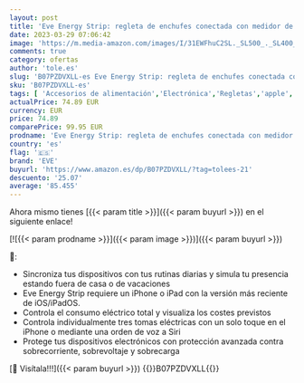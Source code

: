 ```yaml
---
layout: post
title: 'Eve Energy Strip: regleta de enchufes conectada con medidor de consumo  protección contra rayos  sobretensiones y sobrecorriente y tecnología Apple HomeKit'
date: 2023-03-29 07:06:42
image: 'https://m.media-amazon.com/images/I/31EWFhuC2SL._SL500_._SL400_.jpg'
comments: true
category: ofertas
author: 'tole.es'
slug: 'B07PZDVXLL-es Eve Energy Strip: regleta de enchufes conectada con...'
sku: 'B07PZDVXLL-es'
tags: [ 'Accesorios de alimentación','Electrónica','Regletas','apple','eve','🇪🇸', ]
actualPrice: 74.89 EUR
currency: EUR
price: 74.89
comparePrice: 99.95 EUR
prodname: 'Eve Energy Strip: regleta de enchufes conectada con medidor de consumo  protección contra rayos  sobretensiones y sobrecorriente y tecnología Apple HomeKit'
country: 'es'
flag: '🇪🇸'
brand: 'EVE'
buyurl: 'https://www.amazon.es/dp/B07PZDVXLL/?tag=tolees-21'
descuento: '25.07'
average: '85.455'
---
```


Ahora mismo tienes [{{< param title >}}]({{< param buyurl >}}) en el siguiente enlace!

[![{{< param prodname >}}]({{< param image >}})]({{< param buyurl >}})

🔎:

- Sincroniza tus dispositivos con tus rutinas diarias y simula tu presencia estando fuera de casa o de vacaciones
- Eve Energy Strip requiere un iPhone o iPad con la versión más reciente de iOS/iPadOS.
- Controla el consumo eléctrico total y visualiza los costes previstos
- Controla individualmente tres tomas eléctricas con un solo toque en el iPhone o mediante una orden de voz a Siri
- Protege tus dispositivos electrónicos con protección avanzada contra sobrecorriente, sobrevoltaje y sobrecarga

[🛒 Visítala!!!]({{< param buyurl >}})
{{<world>}}B07PZDVXLL{{</world>}}
